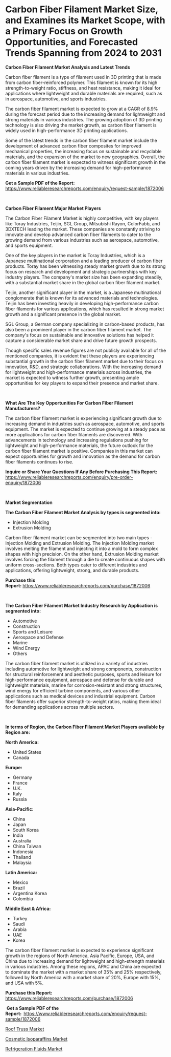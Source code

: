 <p><h1>Carbon Fiber Filament Market Size, and Examines its Market Scope, with a Primary Focus on Growth Opportunities, and Forecasted Trends Spanning from 2024 to 2031</h1></p><p><strong>Carbon Fiber Filament Market Analysis and Latest Trends</strong></p>
<p><p>Carbon fiber filament is a type of filament used in 3D printing that is made from carbon fiber-reinforced polymer. This filament is known for its high strength-to-weight ratio, stiffness, and heat resistance, making it ideal for applications where lightweight and durable materials are required, such as in aerospace, automotive, and sports industries.</p><p>The carbon fiber filament market is expected to grow at a CAGR of 8.9% during the forecast period due to the increasing demand for lightweight and strong materials in various industries. The growing adoption of 3D printing technology is also driving the market growth, as carbon fiber filament is widely used in high-performance 3D printing applications.</p><p>Some of the latest trends in the carbon fiber filament market include the development of advanced carbon fiber composites for improved mechanical properties, the increasing focus on sustainable and recyclable materials, and the expansion of the market to new geographies. Overall, the carbon fiber filament market is expected to witness significant growth in the coming years driven by the increasing demand for high-performance materials in various industries.</p></p>
<p><strong>Get a Sample PDF of the Report:&nbsp;</strong> <a href="https://www.reliableresearchreports.com/enquiry/request-sample/1872006">https://www.reliableresearchreports.com/enquiry/request-sample/1872006</a></p>
<p>&nbsp;</p>
<p><strong>Carbon Fiber Filament Major Market Players</strong></p>
<p><p>The Carbon Fiber Filament Market is highly competitive, with key players like Toray Industries, Teijin, SGL Group, Mitsubishi Rayon, ColorFabb, and 3DXTECH leading the market. These companies are constantly striving to innovate and develop advanced carbon fiber filaments to cater to the growing demand from various industries such as aerospace, automotive, and sports equipment.</p><p>One of the key players in the market is Toray Industries, which is a Japanese multinational corporation and a leading producer of carbon fiber products. Toray has been witnessing steady market growth due to its strong focus on research and development and strategic partnerships with key industry players. The company's market size has been expanding steadily, with a substantial market share in the global carbon fiber filament market.</p><p>Teijin, another significant player in the market, is a Japanese multinational conglomerate that is known for its advanced materials and technologies. Teijin has been investing heavily in developing high-performance carbon fiber filaments for various applications, which has resulted in strong market growth and a significant presence in the global market.</p><p>SGL Group, a German company specializing in carbon-based products, has also been a prominent player in the carbon fiber filament market. The company's focus on sustainable and innovative solutions has helped it capture a considerable market share and drive future growth prospects.</p><p>Though specific sales revenue figures are not publicly available for all of the mentioned companies, it is evident that these players are experiencing substantial growth in the carbon fiber filament market due to their focus on innovation, R&D, and strategic collaborations. With the increasing demand for lightweight and high-performance materials across industries, the market is expected to witness further growth, presenting ample opportunities for key players to expand their presence and market share.</p></p>
<p>&nbsp;</p>
<p><strong>What Are The Key Opportunities For Carbon Fiber Filament Manufacturers?</strong></p>
<p><p>The carbon fiber filament market is experiencing significant growth due to increasing demand in industries such as aerospace, automotive, and sports equipment. The market is expected to continue growing at a steady pace as more applications for carbon fiber filaments are discovered. With advancements in technology and increasing regulations pushing for lightweight and high-performance materials, the future outlook for the carbon fiber filament market is positive. Companies in this market can expect opportunities for growth and innovation as the demand for carbon fiber filaments continues to rise.</p></p>
<p><strong>Inquire or Share Your Questions If Any Before Purchasing This Report:</strong> <a href="https://www.reliableresearchreports.com/enquiry/pre-order-enquiry/1872006">https://www.reliableresearchreports.com/enquiry/pre-order-enquiry/1872006</a></p>
<p>&nbsp;</p>
<p><strong>Market Segmentation</strong></p>
<p><strong>The Carbon Fiber Filament Market Analysis by types is segmented into:</strong></p>
<p><ul><li>Injection Molding</li><li>Extrusion Molding</li></ul></p>
<p><p>Carbon fiber filament market can be segmented into two main types - Injection Molding and Extrusion Molding. The Injection Molding market involves melting the filament and injecting it into a mold to form complex shapes with high precision. On the other hand, Extrusion Molding market involves forcing the filament through a die to create continuous shapes with uniform cross-sections. Both types cater to different industries and applications, offering lightweight, strong, and durable products.</p></p>
<p><strong>Purchase this Report:&nbsp;</strong><a href="https://www.reliableresearchreports.com/purchase/1872006">https://www.reliableresearchreports.com/purchase/1872006</a></p>
<p>&nbsp;</p>
<p><strong>The Carbon Fiber Filament Market Industry Research by Application is segmented into:</strong></p>
<p><ul><li>Automotive</li><li>Construction</li><li>Sports and Leisure</li><li>Aerospace and Defense</li><li>Marine</li><li>Wind Energy</li><li>Others</li></ul></p>
<p><p>The carbon fiber filament market is utilized in a variety of industries including automotive for lightweight and strong components, construction for structural reinforcement and aesthetic purposes, sports and leisure for high-performance equipment, aerospace and defense for durable and lightweight materials, marine for corrosion-resistant and strong structures, wind energy for efficient turbine components, and various other applications such as medical devices and industrial equipment. Carbon fiber filaments offer superior strength-to-weight ratios, making them ideal for demanding applications across multiple sectors.</p></p>
<p>&nbsp;</p>
<p><strong>In terms of Region, the Carbon Fiber Filament Market Players available by Region are:</strong></p>
<p>
    <p> <strong> North America: </strong>
        <ul>
            <li>United States</li>
            <li>Canada</li>
        </ul>
        </p> 
    <p> <strong> Europe: </strong>
        <ul>
            <li>Germany</li>
            <li>France</li>
            <li>U.K.</li>
            <li>Italy</li>
            <li>Russia</li>
        </ul>
        </p> 
    <p> <strong> Asia-Pacific: </strong>
        <ul>
            <li>China</li>
            <li>Japan</li>
            <li>South Korea</li>
            <li>India</li>
            <li>Australia</li>
            <li>China Taiwan</li>
            <li>Indonesia</li>
            <li>Thailand</li>
            <li>Malaysia</li>
        </ul>
        </p> 
    <p> <strong> Latin America: </strong>
        <ul>
            <li>Mexico</li>
            <li>Brazil</li>
            <li>Argentina Korea</li>
            <li>Colombia</li>
        </ul>
        </p> 
    <p> <strong> Middle East & Africa: </strong>
        <ul>
            <li>Turkey</li>
            <li>Saudi</li>
            <li>Arabia</li>
            <li>UAE</li>
            <li>Korea</li>
        </ul>
    </p>
    </p>
<p><p>The carbon fiber filament market is expected to experience significant growth in the regions of North America, Asia Pacific, Europe, USA, and China due to increasing demand for lightweight and high-strength materials in various industries. Among these regions, APAC and China are expected to dominate the market with a market share of 35% and 25% respectively, followed by North America with a market share of 20%, Europe with 15%, and USA with 5%.</p></p>
<p><strong>Purchase this Report: </strong><a href="https://www.reliableresearchreports.com/purchase/1872006">https://www.reliableresearchreports.com/purchase/1872006</a></p>
<p>&nbsp;<strong>Get a Sample PDF of the Report:&nbsp;&nbsp;</strong><a href="https://www.reliableresearchreports.com/enquiry/request-sample/1872006">https://www.reliableresearchreports.com/enquiry/request-sample/1872006</a></p>
<p><strong></strong></p>
<p><p><a href="https://github.com/yemakinde/Market-Research-Report-List-1/blob/main/roof-truss-market.md">Roof Truss Market</a></p><p><a href="https://github.com/bmorecock/Market-Research-Report-List-2/blob/main/cosmetic-isoparaffins-market.md">Cosmetic Isoparaffins Market</a></p><p><a href="https://github.com/jsmusil/Market-Research-Report-List-2/blob/main/refrigeration-fluids-market.md">Refrigeration Fluids Market</a></p></p>